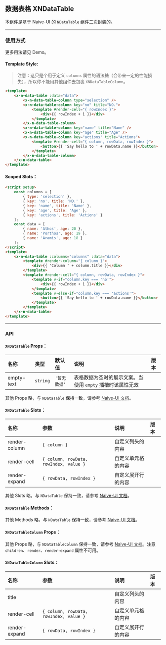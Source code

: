 ﻿## 数据表格 XNDataTable

本组件是基于 Naive-UI 的 `NDataTable` 组件二次封装的。

---

### 使用方式

更多用法请见 Demo。

#### Template Style:

> 注意：这只是个用于定义 `columns` 属性的语法糖（会带来一定的性能损失），所以你不能用其他组件去包裹 `XNDataTableColumn`。

```html
<template>
    <x-n-data-table :data="data">
        <x-n-data-table-column type="selection" />
        <x-n-data-table-column key="no" title="NO.">
            <template #render-cell="{ rowIndex }">
                <div>{{ rowIndex + 1 }}</div>
            </template>
        </x-n-data-table-column>
        <x-n-data-table-column key="name" title="Name" />
        <x-n-data-table-column key="age" title="Age" />
        <x-n-data-table-column key="actions" title="Actions">
            <template #render-cell="{ column, rowData, rowIndex }">
                <button>{{ 'Say hello to ' + rowData.name }}</button>
            </template>
        </x-n-data-table-column>
    </x-n-data-table>
</template>
```

#### Scoped Slots：

```html
<script setup>
    const columns = [
        { type: 'selection' },
        { key: 'no', title: 'NO.' },
        { key: 'name', title: 'Name' },
        { key: 'age', title: 'Age' },
        { key: 'actions', title: 'Actions' }
    ];
    const data = [
        { name: 'Athos', age: 20 },
        { name: 'Porthos', age: 19 },
        { name: 'Aramis', age: 18 }
    ];
</script>
<template>
    <x-n-data-table :columns="columns" :data="data">
        <template #render-column="{ column }">
            <div>{{ 'Column ' + column.title }}</div>
        </template>
        <template #render-cell="{ column, rowData, rowIndex }">
            <template v-if="column.key === 'no'">
                <div>{{ rowIndex + 1 }}</div>
            </template>
            <template v-else-if="column.key === 'actions'">
                <button>{{ 'Say hello to ' + rowData.name }}</button>
            </template>
        </template>
    </x-n-data-table>
</template>
```

---

### API

#### `XNDataTable` Props：

| 名称       | 类型     | 默认值       | 说明                                                      | 版本 |
| :--------- | :------- | :----------- | :-------------------------------------------------------- | :--- |
| empty-text | `string` | `'暂无数据'` | 表格数据为空时的展示文案。当使用 `empty` 插槽时该属性无效 |      |

其他 Props 略，与 `NDataTable` 保持一致，请参考 [Naive-UI 文档](https://www.naiveui.com/zh-CN/os-theme/components/data-table#DataTable-Props)。

#### `XNDataTable` Slots：

| 名称          | 参数                                   | 说明               | 版本 |
| :------------ | :------------------------------------- | :----------------- | :--- |
| render-column | `{ column }`                           | 自定义列头的内容   |      |
| render-cell   | `{ column, rowData, rowIndex, value }` | 自定义单元格的内容 |      |
| render-expand | `{ rowData, rowIndex }`                | 自定义展开行的内容 |      |

其他 Slots 略，与 `NDataTable` 保持一致，请参考 [Naive-UI 文档](https://www.naiveui.com/zh-CN/os-theme/components/data-table#DataTable-Slots)。

#### `XNDataTable` Methods：

其他 Methods 略，与 `NDataTable` 保持一致，请参考 [Naive-UI 文档](https://www.naiveui.com/zh-CN/os-theme/components/data-table#DataTable-Methods)。

#### `XNDataTableColumn` Props：

其他 Props 略，与 `NDataTableColumn` 保持一致，请参考 [Naive-UI 文档](https://www.naiveui.com/zh-CN/os-theme/components/data-table#DataTableColumn-Properties)。注意 `children`、`render`、`render-expand` 属性不可用。

#### `XNDataTableColumn` Slots：

| 名称          | 参数                                   | 说明               | 版本 |
| :------------ | :------------------------------------- | :----------------- | :--- |
| title         |                                        | 自定义列头的内容   |      |
| render-cell   | `{ column, rowData, rowIndex, value }` | 自定义单元格的内容 |      |
| render-expand | `{ rowData, rowIndex }`                | 自定义展开行的内容 |      |
